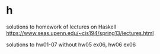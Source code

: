 # h
solutions to homework of lectures on Haskell https://www.seas.upenn.edu/~cis194/spring13/lectures.html

solutions to hw01-07 without hw05 ex06, hw06 ex06
